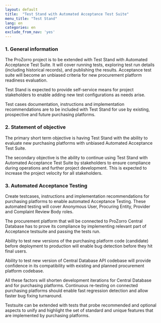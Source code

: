 ```yaml
---
layout: default
title:  "Test Stand with Automated Acceptance Test Suite"
menu_title: "Test Stand"
lang: en
categories: en
exclude_from_nav: 'yes'
---
```


### 1. General information

The ProZorro project is to be extended with Test Stand with Automated Acceptance Test Suite. It will cover running tests, exploring test run details (including historical records), and publishing the results. Acceptance test suite will become an unbiased criteria for new procurement platform readiness evaluation. 

Test Stand is expected to provide self-service means for project stakeholders to enable adding new test configurations as needs arise.

Test cases documentation, instructions and implementation recommendations are to be included with Test Stand for use by existing, prospective and future purchasing platforms.

### 2. Statement of objective

The primary short term objective is having Test Stand with the ability to evaluate new purchasing platforms with unbiased Automated Acceptance Test Suite.

The secondary objective is the ability to continue using Test Stand with Automated Acceptance Test Suite by stakeholders to ensure compliance during operations and further project development. This is expected to increase the project velocity for all stakeholders. 

### 3. Automated Acceptance Testing

Create testcases, instructions and implementation recommendations for purchasing platforms to enable automated Acceptance Testing. These automated testing will cover Anonymous User, Procuring Entity, Provider and Complaint Review Body roles.

The procurement platform that will be connected to ProZorro Central Database has to prove its compliance by implementing relevant part of Acceptance testsuite and passing the tests run.

Ability to test new versions of the purchasing platform code (candidate) before deployment to production will enable bug detection before they hit final users.

Ability to test new version of Central Database API codebase will provide confidence in its compatibility with existing and planned procurement platform codebase.

All these factors will shorten development iterations for Central Database and for purchasing  platforms.
Continuous re-testing on connected purchasing platforms should enable fast regression detection and allow faster bug fixing turnaround.

Testsuite can be extended with tests that probe recommended and optional aspects to unify and highlight the set of standard and unique features that are implemented by purchasing platforms.